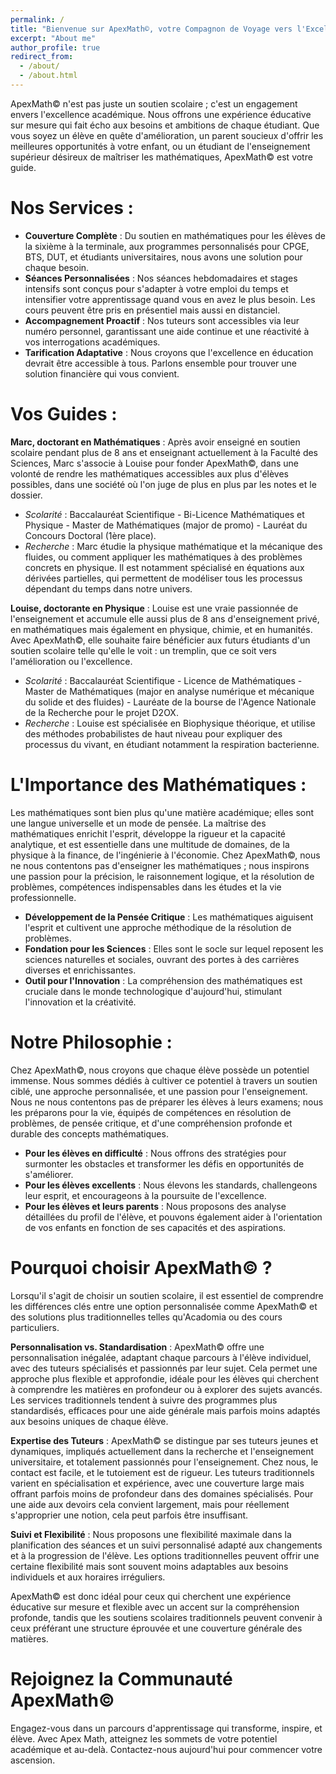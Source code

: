```yaml
---
permalink: /
title: "Bienvenue sur ApexMath©, votre Compagnon de Voyage vers l'Excellence"
excerpt: "About me"
author_profile: true
redirect_from: 
  - /about/
  - /about.html
---
```


ApexMath© n'est pas juste un soutien scolaire ; c'est un engagement envers l'excellence académique. Nous offrons une expérience éducative sur mesure qui fait écho aux besoins et ambitions de chaque étudiant. Que vous soyez un élève en quête d'amélioration, un parent soucieux d'offrir les meilleures opportunités à votre enfant, ou un étudiant de l'enseignement supérieur désireux de maîtriser les mathématiques, ApexMath© est votre guide.

Nos Services :
====

- <b>Couverture Complète</b> : Du soutien en mathématiques pour les élèves de la sixième à la terminale, aux programmes personnalisés pour CPGE, BTS, DUT, et étudiants universitaires, nous avons une solution pour chaque besoin.
- <b>Séances Personnalisées</b> : Nos séances hebdomadaires et stages intensifs sont conçus pour s'adapter à votre emploi du temps et intensifier votre apprentissage quand vous en avez le plus besoin. Les cours peuvent être pris en présentiel mais aussi en distanciel.
- <b>Accompagnement Proactif</b> : Nos tuteurs sont accessibles via leur numéro personnel, garantissant une aide continue et une réactivité à vos interrogations académiques.
- <b>Tarification Adaptative</b> : Nous croyons que l'excellence en éducation devrait être accessible à tous. Parlons ensemble pour trouver une solution financière qui vous convient.


Vos Guides : 
===

<b>Marc, doctorant en Mathématiques</b> :
Après avoir enseigné en soutien scolaire pendant plus de 8 ans et enseignant actuellement à la Faculté des Sciences, Marc s'associe à Louise pour fonder ApexMath©, dans une volonté de rendre les mathématiques accessibles aux plus d'élèves possibles, dans une société où l'on juge de plus en plus par les notes et le dossier. <br>
- <i>Scolarité</i> : Baccalauréat Scientifique - Bi-Licence Mathématiques et Physique - Master de Mathématiques (major de promo) - Lauréat du Concours Doctoral (1ère place).<br>
- <i>Recherche</i> : Marc étudie la physique mathématique et la mécanique des fluides, ou comment appliquer les mathématiques à des problèmes concrets en physique. Il est notamment spécialisé en équations aux dérivées partielles, qui permettent de modéliser tous les processus dépendant du temps dans notre univers.


<b>Louise, doctorante en Physique</b> :
Louise est une vraie passionnée de l'enseignement et accumule elle aussi plus de 8 ans d'enseignement privé, en mathématiques mais également en physique, chimie, et en humanités. Avec ApexMath©, elle souhaite faire bénéficier aux futurs étudiants d'un soutien scolaire telle qu'elle le voit : un tremplin, que ce soit vers l'amélioration ou l'excellence. <br>
- <i>Scolarité</i> : Baccalauréat Scientifique - Licence de Mathématiques - Master de Mathématiques (major en analyse numérique et mécanique du solide et des fluides) - Lauréate de la bourse de l'Agence Nationale de la Recherche pour le projet D2OX. <br>
- <i>Recherche</i> : Louise est spécialisée en Biophysique théorique, et utilise des méthodes probabilistes de haut niveau pour expliquer des processus du vivant, en étudiant notamment la respiration bacterienne. 


L'Importance des Mathématiques :
===

Les mathématiques sont bien plus qu'une matière académique; elles sont une langue universelle et un mode de pensée. La maîtrise des mathématiques enrichit l'esprit, développe la rigueur et la capacité analytique, et est essentielle dans une multitude de domaines, de la physique à la finance, de l'ingénierie à l'économie. Chez ApexMath©, nous ne nous contentons pas d'enseigner les mathématiques ; nous inspirons une passion pour la précision, le raisonnement logique, et la résolution de problèmes, compétences indispensables dans les études et la vie professionnelle.

- <b>Développement de la Pensée Critique</b> : Les mathématiques aiguisent l'esprit et cultivent une approche méthodique de la résolution de problèmes.
- <b>Fondation pour les Sciences</b> : Elles sont le socle sur lequel reposent les sciences naturelles et sociales, ouvrant des portes à des carrières diverses et enrichissantes.
- <b>Outil pour l'Innovation</b> : La compréhension des mathématiques est cruciale dans le monde technologique d'aujourd'hui, stimulant l'innovation et la créativité.

Notre Philosophie :
===

Chez ApexMath©, nous croyons que chaque élève possède un potentiel immense. Nous sommes dédiés à cultiver ce potentiel à travers un soutien ciblé, une approche personnalisée, et une passion pour l'enseignement. Nous ne nous contentons pas de préparer les élèves à leurs examens; nous les préparons pour la vie, équipés de compétences en résolution de problèmes, de pensée critique, et d'une compréhension profonde et durable des concepts mathématiques.

- <b> Pour les élèves en difficulté</b> : Nous offrons des stratégies pour surmonter les obstacles et transformer les défis en opportunités de s'améliorer.
- <b> Pour les élèves excellents</b> : Nous élevons les standards, challengeons leur esprit, et encourageons à la poursuite de l'excellence.
- <b> Pour les élèves et leurs parents</b> : Nous proposons des analyse détaillées du profil de l'élève, et pouvons également aider à l'orientation de vos enfants en fonction de ses capacités et des aspirations.

Pourquoi choisir ApexMath© ?
===
Lorsqu'il s'agit de choisir un soutien scolaire, il est essentiel de comprendre les différences clés entre une option personnalisée comme ApexMath© et des solutions plus traditionnelles telles qu'Acadomia ou des cours particuliers.

<b>Personnalisation vs. Standardisation</b> :
ApexMath© offre une personnalisation inégalée, adaptant chaque parcours à l'élève individuel, avec des tuteurs spécialisés et passionnés par leur sujet. Cela permet une approche plus flexible et approfondie, idéale pour les élèves qui cherchent à comprendre les matières en profondeur ou à explorer des sujets avancés. Les services traditionnels tendent à suivre des programmes plus standardisés, efficaces pour une aide générale mais parfois moins adaptés aux besoins uniques de chaque élève.

<b>Expertise des Tuteurs</b> :
ApexMath© se distingue par ses tuteurs jeunes et dynamiques, impliqués actuellement dans la recherche et l'enseignement universitaire, et totalement passionnés pour l'enseignement. Chez nous, le contact est facile, et le tutoiement est de rigueur.
Les tuteurs traditionnels varient en spécialisation et expérience, avec une couverture large mais offrant parfois moins de profondeur dans des domaines spécialisés. Pour une aide aux devoirs cela convient largement, mais pour réellement s'approprier une notion, cela peut parfois être insuffisant.

<b>Suivi et Flexibilité</b> :
Nous proposons une flexibilité maximale dans la planification des séances et un suivi personnalisé adapté aux changements et à la progression de l'élève. Les options traditionnelles peuvent offrir une certaine flexibilité mais sont souvent moins adaptables aux besoins individuels et aux horaires irréguliers.

ApexMath© est donc idéal pour ceux qui cherchent une expérience éducative sur mesure et flexible avec un accent sur la compréhension profonde, tandis que les soutiens scolaires traditionnels peuvent convenir à ceux préférant une structure éprouvée et une couverture générale des matières.

Rejoignez la Communauté ApexMath©
===

Engagez-vous dans un parcours d'apprentissage qui transforme, inspire, et élève. Avec Apex Math, atteignez les sommets de votre potentiel académique et au-delà. Contactez-nous aujourd'hui pour commencer votre ascension.


